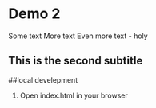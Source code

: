 # Demo 2

Some text
More text
Even more text - holy


## This is the second subtitle

##local develepment

1. Open index.html in your browser

